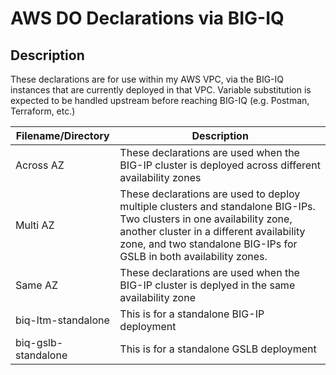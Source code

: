 # AWS DO Declarations via BIG-IQ

## Description

These declarations are for use within my AWS VPC, via the BIG-IQ instances that are currently deployed in that VPC.  Variable substitution is expected to be handled upstream before reaching BIG-IQ (e.g. Postman, Terraform, etc.)

| Filename/Directory | Description |
| -------- | ----------- |
| Across AZ | These declarations are used when the BIG-IP cluster is deployed across different availability zones |
| Multi AZ | These declarations are used to deploy multiple clusters and standalone BIG-IPs.  Two clusters in one availability zone, another cluster in a different availability zone, and two standalone BIG-IPs for GSLB in both availability zones. |
| Same AZ | These declarations are used when the BIG-IP cluster is deplyed in the same availability zone |
| biq-ltm-standalone | This is for a standalone BIG-IP deployment |
| biq-gslb-standalone | This is for a standalone GSLB deployment |
